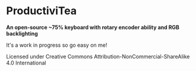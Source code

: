 # ProductiviTea

__An open-source ~75% keyboard with rotary encoder ability and RGB backlighting__

It's a work in progress so go easy on me!

Licensed under Creative Commons Attribution-NonCommercial-ShareAlike 4.0 International
